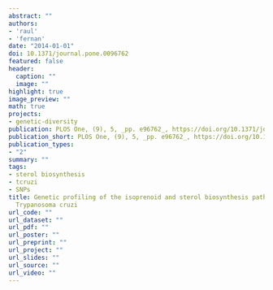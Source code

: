 ```yaml
---
abstract: ""
authors:
- 'raul'
- 'fernan'
date: "2014-01-01"
doi: 10.1371/journal.pone.0096762
featured: false
header:
  caption: ""
  image: ""
highlight: true
image_preview: ""
math: true
projects:
- genetic-diversity
publication: PLOS One, (9), 5, _pp. e96762_, https://doi.org/10.1371/journal.pone.0096762
publication_short: PLOS One, (9), 5, _pp. e96762_, https://doi.org/10.1371/journal.pone.0096762
publication_types:
- "2"
summary: ""
tags:
- sterol biosynthesis
- tcruzi
- SNPs
title: Genetic profiling of the isoprenoid and sterol biosynthesis pathway genes of
  Trypanosoma cruzi
url_code: ""
url_dataset: ""
url_pdf: ""
url_poster: ""
url_preprint: ""
url_project: ""
url_slides: ""
url_source: ""
url_video: ""
---
```

